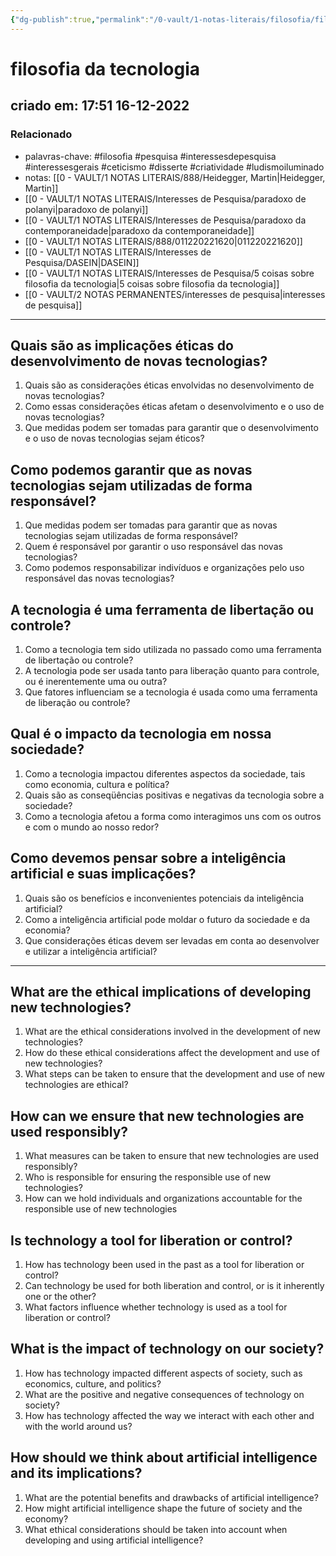 ```yaml
---
{"dg-publish":true,"permalink":"/0-vault/1-notas-literais/filosofia/filosofia-da-tecnologia/","tags":["filosofia","pesquisa","interessesdepesquisa","interessesgerais","ceticismo","disserte","criatividade","ludismoiluminado"],"dgHomeLink":true,"dgShowLocalGraph":true,"dgShowFileTree":true,"dgEnableSearch":true,"noteIcon":""}
---
```


# filosofia da tecnologia
## criado em: 17:51 16-12-2022

### Relacionado
- palavras-chave: #filosofia #pesquisa #interessesdepesquisa #interessesgerais #ceticismo #disserte #criatividade #ludismoiluminado
- notas: [[0 - VAULT/1 NOTAS LITERAIS/888/Heidegger, Martin\|Heidegger, Martin]]
- [[0 - VAULT/1 NOTAS LITERAIS/Interesses de Pesquisa/paradoxo de polanyi\|paradoxo de polanyi]]
- [[0 - VAULT/1 NOTAS LITERAIS/Interesses de Pesquisa/paradoxo da contemporaneidade\|paradoxo da contemporaneidade]]
- [[0 - VAULT/1 NOTAS LITERAIS/888/011220221620\|011220221620]]
- [[0 - VAULT/1 NOTAS LITERAIS/Interesses de Pesquisa/DASEIN\|DASEIN]]
- [[0 - VAULT/1 NOTAS LITERAIS/Interesses de Pesquisa/5 coisas sobre filosofia da tecnologia\|5 coisas sobre filosofia da tecnologia]]
- [[0 - VAULT/2 NOTAS PERMANENTES/interesses de pesquisa\|interesses de pesquisa]]
---
## Quais são as implicações éticas do desenvolvimento de novas tecnologias?

1.  Quais são as considerações éticas envolvidas no desenvolvimento de novas tecnologias?
2.  Como essas considerações éticas afetam o desenvolvimento e o uso de novas tecnologias?
3.  Que medidas podem ser tomadas para garantir que o desenvolvimento e o uso de novas tecnologias sejam éticos?

## Como podemos garantir que as novas tecnologias sejam utilizadas de forma responsável?

1.  Que medidas podem ser tomadas para garantir que as novas tecnologias sejam utilizadas de forma responsável?
2.  Quem é responsável por garantir o uso responsável das novas tecnologias?
3.  Como podemos responsabilizar indivíduos e organizações pelo uso responsável das novas tecnologias?

## A tecnologia é uma ferramenta de libertação ou controle?

1.  Como a tecnologia tem sido utilizada no passado como uma ferramenta de libertação ou controle?
2.  A tecnologia pode ser usada tanto para liberação quanto para controle, ou é inerentemente uma ou outra?
3.  Que fatores influenciam se a tecnologia é usada como uma ferramenta de liberação ou controle?

## Qual é o impacto da tecnologia em nossa sociedade?

1.  Como a tecnologia impactou diferentes aspectos da sociedade, tais como economia, cultura e política?
2.  Quais são as conseqüências positivas e negativas da tecnologia sobre a sociedade?
3.  Como a tecnologia afetou a forma como interagimos uns com os outros e com o mundo ao nosso redor?

## Como devemos pensar sobre a inteligência artificial e suas implicações?
1.  Quais são os benefícios e inconvenientes potenciais da inteligência artificial?
2.  Como a inteligência artificial pode moldar o futuro da sociedade e da economia?
3.  Que considerações éticas devem ser levadas em conta ao desenvolver e utilizar a inteligência artificial?

---
## What are the ethical implications of developing new technologies?

1.  What are the ethical considerations involved in the development of new technologies?
2.  How do these ethical considerations affect the development and use of new technologies?
3.  What steps can be taken to ensure that the development and use of new technologies are ethical?

## How can we ensure that new technologies are used responsibly?
1.  What measures can be taken to ensure that new technologies are used responsibly?
2.  Who is responsible for ensuring the responsible use of new technologies?
3.  How can we hold individuals and organizations accountable for the responsible use of new technologies

## Is technology a tool for liberation or control?

1.  How has technology been used in the past as a tool for liberation or control?
2.  Can technology be used for both liberation and control, or is it inherently one or the other?
3.  What factors influence whether technology is used as a tool for liberation or control?

## What is the impact of technology on our society?

1.  How has technology impacted different aspects of society, such as economics, culture, and politics?
2.  What are the positive and negative consequences of technology on society?
3.  How has technology affected the way we interact with each other and with the world around us?

## How should we think about artificial intelligence and its implications?
1.  What are the potential benefits and drawbacks of artificial intelligence?
2.  How might artificial intelligence shape the future of society and the economy?
3.  What ethical considerations should be taken into account when developing and using artificial intelligence?